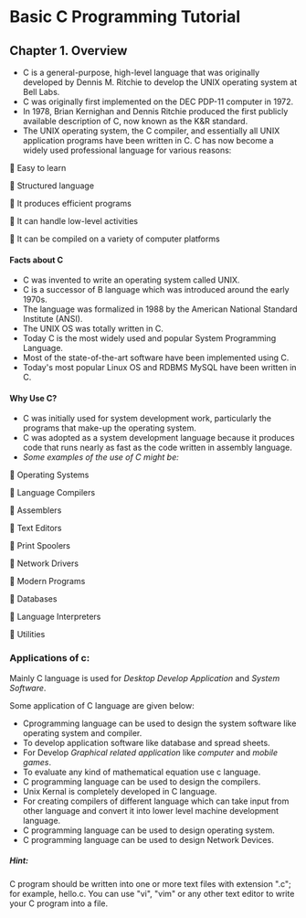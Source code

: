 # Basic C Programming Tutorial
## Chapter 1. Overview
* C is a general-purpose, high-level language that was originally developed by Dennis M. Ritchie to develop the UNIX operating system at Bell Labs. 
* C was originally first implemented on the DEC PDP-11 computer in 1972.
* In 1978, Brian Kernighan and Dennis Ritchie produced the first publicly available description of C, now known as the K&R standard.
* The UNIX operating system, the C compiler, and essentially all UNIX application programs have been written in C. C has now become a widely used professional language for various reasons:

  Easy to learn

  Structured language

  It produces efficient programs

  It can handle low-level activities

  It can be compiled on a variety of computer platforms

####  Facts about C
* C was invented to write an operating system called UNIX.
* C is a successor of B language which was introduced around the early 1970s.
* The language was formalized in 1988 by the American National Standard Institute (ANSI).
* The UNIX OS was totally written in C.
* Today C is the most widely used and popular System Programming Language.
* Most of the state-of-the-art software have been implemented using C.
* Today's most popular Linux OS and RDBMS MySQL have been written in C.
#### Why Use C?
* C was initially used for system development work, particularly the programs that make-up the operating system. 
* C was adopted as a system development language because it produces code that runs nearly as fast as the code written in assembly language.
* _Some examples of the use of C might be:_

  Operating Systems

  Language Compilers

  Assemblers

  Text Editors

  Print Spoolers

  Network Drivers

  Modern Programs

  Databases

  Language Interpreters

  Utilities
 ### Applications of c:
 
 Mainly C language is used for _Desktop Develop Application_ and _System Software_.
 
 Some application of C language are given below:
 * Cprogramming language can be used to design the system software like operating system and compiler.
 * To develop application software like database and spread sheets.
 * For Develop _Graphical related application_ like _computer_ and _mobile games_.
 * To evaluate any kind of mathematical equation use c language.
 * C programming language can be used to design the compilers.
 * Unix Kernal is completely developed in C language.
 * For creating compilers of different language which can take input from other language and convert it into lower level machine development language.
 * C programming language can be used to design operating system.
 * C programming language can be used to design Network Devices.
 ##### Hint:
 
   C program should be written into one or more text files with extension ".c"; for example, hello.c. You can
use "vi", "vim" or any other text editor to write your C program into a file.
